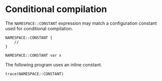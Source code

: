 # Conditional compilation

The `NAMESPACE::CONSTANT` expression may match a configuration constant used for conditional compilation.

```
NAMESPACE::CONSTANT {
    //
}

NAMESPACE::CONSTANT var x
```

The following program uses an inline constant.

```
trace(NAMESPACE::CONSTANT)
```